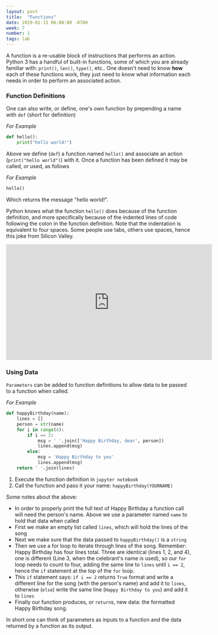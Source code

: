 ```yaml
---
layout: post
title:  "Functions"
date: 2019-01-15 06:00:00 -0700
week: 7
number: 1
tags: lab
---
```


A function is a re-usable block of instructions that performs an action. Python 3 has a handful of built-in functions, some of which you are already familiar with: `print()`, `len()`, `type()`, etc.. One doesn't need to know **how** each of these functions work, they just need to know what information each needs in order to perform an associated action.

### Function Definitions

One can also write, or define, one's own function by prepending a name with `def` (short for definition)

*For Example*
```python
def hello():
    print("hello world!")
```

Above we define (`def`) a function named `hello()` and associate an action (`print("hello world")`) with it. Once a function has been defined it may be called, or used, as follows

*For Example*
```python
hello()
```

Which returns the message "hello world!".

Python knows what the function `hello()` does because of the function definition, and more specifically because of the indented lines of code following the colon in the function definition. Note that the indentation is equivalent to four spaces. Some people use tabs, others use spaces, hence this joke from Silicon Valley.

<iframe width="560" height="315" src="https://www.youtube.com/embed/SsoOG6ZeyUI" frameborder="0" allow="accelerometer; autoplay; encrypted-media; gyroscope; picture-in-picture" allowfullscreen></iframe>


### Using Data

`Parameters` can be added to function definitions to allow data to be passed to a function when called.

*For Example*
```python
def happyBirthday(name):
    lines = []
    person = str(name)
    for i in range(4):
        if i == 2:
            msg = ' '.join(['Happy Birthday, dear', person])
            lines.append(msg)
        else:
            msg = 'Happy Birthday to you'
            lines.append(msg)
    return ' '.join(lines)
```

1. Execute the function definition in `jupyter notebook`
2. Call the function and pass it your name: `happyBirthday(YOURNAME)`

Some notes about the above:
* In order to properly print the full text of Happy Birthday a function call will need the person's name. Above we use a parameter named `name` to hold that data when called
* First we make an empty list called `lines`, which will hold the lines of the song
* Next we make sure that the data passed to `happyBirthday()` is a `string`
* Then we use a for loop to iterate through lines of the song. Remember: Happy Birthday has four lines total. Three are identical (lines 1, 2, and 4), one is different (Line 3, when the celebrant's name is used), so our `for` loop needs to count to four, adding the same line to `lines` until `i == 2`, hence the `if` statement at the top of the `for` loop.
* This `if` statement says: `if i == 2` returns `True` format and write a different line for the song (with the person's name) and add it to `lines`, otherwise (`else`) write the same line (`Happy Birthday to you`) and add it to `lines`
* Finally our function produces, or `return`s, new data: the formatted Happy Birthday song.

In short one can think of parameters as inputs to a function and the data returned by a function as its output.
